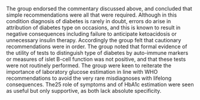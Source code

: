 The group endorsed the commentary discussed above, and concluded that simple
recommendations were all that were required. Although in this condition diagnosis of diabetes is rarely in doubt, errors do arise in attribution of diabetes type on occasions, and this is known to result in negative consequences including failure to anticipate ketoacidosis or unnecessary insulin therapy. Accordingly the group felt that cautionary recommendations were in order. The group noted that formal evidence of the utility of tests to distinguish type of diabetes by auto-immune markers or measures of islet B-cell function was not positive, and that these tests were not routinely performed. The group were keen to reiterate the importance of laboratory glucose estimation in line with WHO recommendations to avoid the very rare misdiagnoses with lifelong consequences. The25 role of symptoms and of HbA1c estimation were seen as useful but only supportive, as both lack absolute specificity.